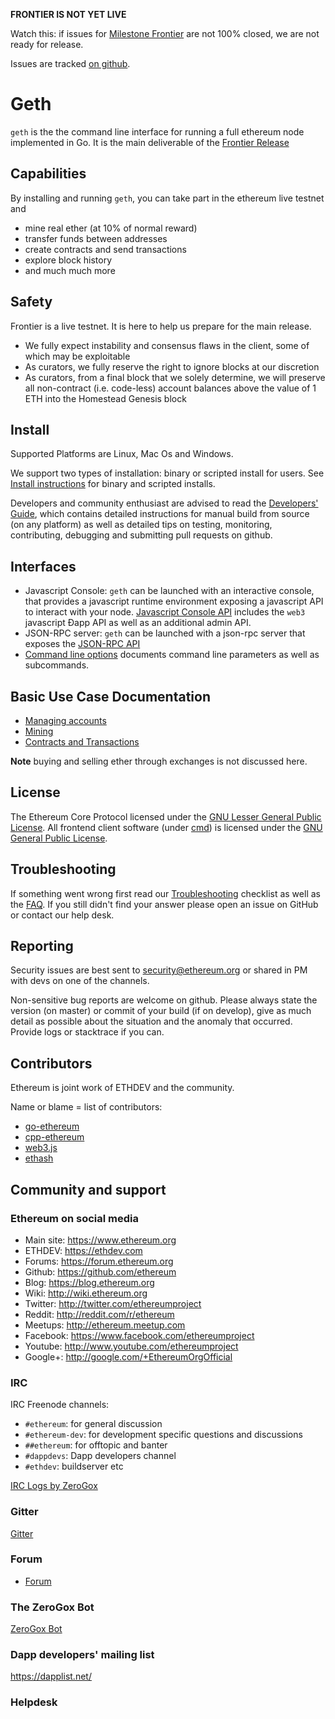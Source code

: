 **FRONTIER IS NOT YET LIVE**

Watch this: if issues for [Milestone Frontier](https://github.com/ethereum/go-ethereum/milestones) are not 100% closed, we are not ready for release.

Issues are tracked [on github](https://github.com/ethereum/go-ethereum/milestones/Frontier).

# Geth

`geth` is the the command line interface for running a full ethereum node implemented in Go. 
It is the main deliverable of the [Frontier Release](https://github.com/ethereum/go-ethereum/wiki/Frontier)

## Capabilities

By installing and running `geth`, you can take part in the ethereum live testnet and
* mine real ether (at 10% of normal reward)
* transfer funds between addresses
* create contracts and send transactions
* explore block history
* and much much more

## Safety

Frontier is a live testnet. It is here to help us prepare for the main release.

* We fully expect instability and consensus flaws in the client, some of which may be exploitable
* As curators, we fully reserve the right to ignore blocks at our discretion
* As curators, from a final block that we solely determine, we will preserve all non-contract (i.e. code-less) account balances above the value of 1 ETH into the Homestead Genesis block

## Install 

Supported Platforms are Linux, Mac Os and Windows.

We support two types of installation: binary or scripted install for users. 
See [Install instructions](https://github.com/ethereum/go-ethereum/wiki/Building-Ethereum) for binary and scripted installs.

Developers and community enthusiast are advised to read the [Developers' Guide](https://github.com/ethereum/go-ethereum/wiki/Developers%27-Guide), which contains detailed instructions for manual build from source (on any platform) as well as detailed tips on testing, monitoring, contributing, debugging and submitting pull requests on github.

## Interfaces

* Javascript Console: `geth` can be launched with an interactive console, that provides a javascript runtime environment exposing a javascript API to interact with your node. [Javascript Console API](https://github.com/ethereum/go-ethereum/wiki/JavaScript-Console) includes the `web3` javascript Ðapp API as well as an additional admin API. 
* JSON-RPC server: `geth` can be launched with a json-rpc server that exposes the [JSON-RPC API](https://github.com/ethereum/wiki/wiki/JSON-RPC)
* [Command line options](https://github.com/ethereum/go-ethereum/wiki/Command-Line-Options) documents command line parameters as well as subcommands.

## Basic Use Case Documentation

* [Managing accounts](https://github.com/ethereum/go-ethereum/wiki/Managing-your-accounts)
* [Mining](https://github.com/ethereum/go-ethereum/wiki/mining)
* [Contracts and Transactions](https://github.com/ethereum/go-ethereum/wiki/Contracts-and-Transactions)

**Note** buying and selling ether through exchanges is not discussed here. 

## License

The Ethereum Core Protocol licensed under the [GNU Lesser General Public License](https://www.gnu.org/licenses/lgpl.html). All frontend client software (under [cmd](https://github.com/ethereum/go-ethereum/tree/develop/cmd)) is licensed under the [GNU General Public License](https://www.gnu.org/copyleft/gpl.html).

## Troubleshooting

If something went wrong first read our [Troubleshooting](https://github.com/ethereum/go-ethereum/wiki/Troubleshooting) checklist as well as the [FAQ](https://github.com/ethereum/go-ethereum/wiki/Troubleshooting). If you still didn't find your answer please open an issue on GitHub or contact our help desk.

## Reporting 

Security issues are best sent to security@ethereum.org or shared in PM with devs on one of the channels.

Non-sensitive bug reports are welcome on github. Please always state the version (on master) or commit of your build (if on develop), give as much detail as possible about the situation and the anomaly that occurred. Provide logs or stacktrace if you can.

## Contributors

Ethereum is joint work of ETHDEV and the community.

Name or blame = list of contributors:
* [go-ethereum](https://github.com/ethereum/go-ethereum/graphs/contributors)
* [cpp-ethereum](https://github.com/ethereum/cpp-ethereum/graphs/contributors)
* [web3.js](https://github.com/ethereum/web3.js/graphs/contributors)
* [ethash](https://github.com/ethereum/ethash/graphs/contributors)


## Community and support

### Ethereum on social media
- Main site: https://www.ethereum.org
- ETHDEV: https://ethdev.com
- Forums: https://forum.ethereum.org
- Github: https://github.com/ethereum
- Blog: https://blog.ethereum.org
- Wiki: http://wiki.ethereum.org
- Twitter: http://twitter.com/ethereumproject
- Reddit: http://reddit.com/r/ethereum
- Meetups: http://ethereum.meetup.com
- Facebook: https://www.facebook.com/ethereumproject
- Youtube: http://www.youtube.com/ethereumproject
- Google+: http://google.com/+EthereumOrgOfficial

### IRC 

IRC Freenode channels:
* `#ethereum`: for general discussion
* `#ethereum-dev`: for development specific questions and discussions
* `##ethereum`: for offtopic and banter
* `#dappdevs`: Dapp developers channel
* `#ethdev`: buildserver etc

[IRC Logs by ZeroGox](https://zerogox.com/bot/log)

### Gitter 
[Gitter](https://gitter.im/ethereum/go-ethereum)

### Forum

- [Forum](https://forum.ethereum.org/categories/go-implementation)

### The ZeroGox Bot

[ZeroGox Bot](https://zerogox.com/bot)

### Dapp developers' mailing list

https://dapplist.net/

### Helpdesk 
